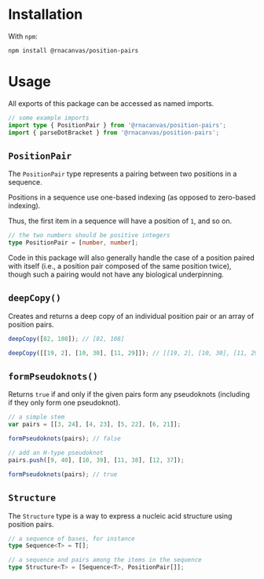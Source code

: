 # Installation

With `npm`:

```
npm install @rnacanvas/position-pairs
```

# Usage

All exports of this package
can be accessed as named imports.

```typescript
// some example imports
import type { PositionPair } from '@rnacanvas/position-pairs';
import { parseDotBracket } from '@rnacanvas/position-pairs';
```

## `PositionPair`

The `PositionPair` type
represents a pairing
between two positions in a sequence.

Positions in a sequence
use one-based indexing
(as opposed to zero-based indexing).

Thus, the first item in a sequence
will have a position of `1`,
and so on.

```typescript
// the two numbers should be positive integers
type PositionPair = [number, number];
```

Code in this package
will also generally handle the case
of a position paired with itself
(i.e., a position pair
composed of the same position twice),
though such a pairing would not have any biological underpinning.

## `deepCopy()`

Creates and returns a deep copy
of an individual position pair
or an array of position pairs.

```javascript
deepCopy([82, 108]); // [82, 108]

deepCopy([[19, 2], [10, 30], [11, 29]]); // [[19, 2], [10, 30], [11, 29]]
```

## `formPseudoknots()`

Returns `true` if and only if
the given pairs form any pseudoknots
(including if they only form one pseudoknot).

```javascript
// a simple stem
var pairs = [[3, 24], [4, 23], [5, 22], [6, 21]];

formPseudoknots(pairs); // false

// add an H-type pseudoknot
pairs.push([9, 40], [10, 39], [11, 38], [12, 37]);

formPseudoknots(pairs); // true
```

## `Structure`

The `Structure` type
is a way to express a nucleic acid structure
using position pairs.

```typescript
// a sequence of bases, for instance
type Sequence<T> = T[];

// a sequence and pairs among the items in the sequence
type Structure<T> = [Sequence<T>, PositionPair[]];
```
